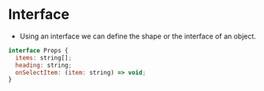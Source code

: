 # Interface

- Using an interface we can define the shape or the interface of an object.

```Javascript
interface Props {
  items: string[];
  heading: string;
  onSelectItem: (item: string) => void;
}
```
